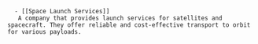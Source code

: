       - [[Space Launch Services]]
       A company that provides launch services for satellites and spacecraft. They offer reliable and cost-effective transport to orbit for various payloads.

